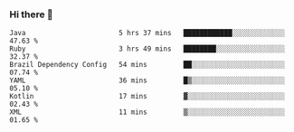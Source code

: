 ### Hi there 👋

<!--START_SECTION:waka-->

```text
Java                       5 hrs 37 mins   ████████████░░░░░░░░░░░░░   47.63 %
Ruby                       3 hrs 49 mins   ████████░░░░░░░░░░░░░░░░░   32.37 %
Brazil Dependency Config   54 mins         ██░░░░░░░░░░░░░░░░░░░░░░░   07.74 %
YAML                       36 mins         █▒░░░░░░░░░░░░░░░░░░░░░░░   05.10 %
Kotlin                     17 mins         ▓░░░░░░░░░░░░░░░░░░░░░░░░   02.43 %
XML                        11 mins         ▒░░░░░░░░░░░░░░░░░░░░░░░░   01.65 %
```

<!--END_SECTION:waka-->

<!--
**jerry-shao/jerry-shao** is a ✨ _special_ ✨ repository because its `README.md` (this file) appears on your GitHub profile.

Here are some ideas to get you started:

- 🔭 I’m currently working on ...
- 🌱 I’m currently learning ...
- 👯 I’m looking to collaborate on ...
- 🤔 I’m looking for help with ...
- 💬 Ask me about ...
- 📫 How to reach me: ...
- 😄 Pronouns: ...
- ⚡ Fun fact: ...
-->
